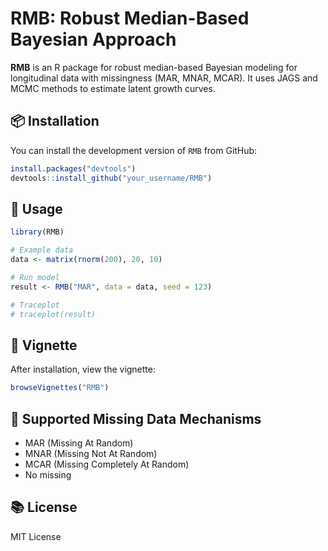 # RMB: Robust Median-Based Bayesian Approach

**RMB** is an R package for robust median-based Bayesian modeling for longitudinal data with missingness (MAR, MNAR, MCAR). It uses JAGS and MCMC methods to estimate latent growth curves.

## 📦 Installation

You can install the development version of `RMB` from GitHub:

```r
install.packages("devtools")
devtools::install_github("your_username/RMB")
```

## 🚀 Usage

```r
library(RMB)

# Example data
data <- matrix(rnorm(200), 20, 10)

# Run model
result <- RMB("MAR", data = data, seed = 123)

# Traceplot
# traceplot(result)
```

## 📖 Vignette

After installation, view the vignette:

```r
browseVignettes("RMB")
```

## 🔧 Supported Missing Data Mechanisms

- MAR (Missing At Random)
- MNAR (Missing Not At Random)
- MCAR (Missing Completely At Random)
- No missing

## 📚 License

MIT License
